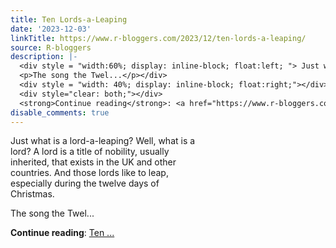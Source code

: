 ```yaml
---
title: Ten Lords-a-Leaping
date: '2023-12-03'
linkTitle: https://www.r-bloggers.com/2023/12/ten-lords-a-leaping/
source: R-bloggers
description: |-
  <div style = "width:60%; display: inline-block; float:left; "> Just what is a lord-a-leaping? Well, what is a lord? A lord is a title of nobility, usually inherited, that exists in the UK and other countries. And those lords like to leap, especially during the twelve days of Christmas. </p>
  <p>The song the Twel...</p></div>
  <div style = "width: 40%; display: inline-block; float:right;"></div>
  <div style="clear: both;"></div>
  <strong>Continue reading</strong>: <a href="https://www.r-bloggers.com/2023/12/ten-lords-a-leaping/">Ten ...
disable_comments: true
---
```

<div style = "width:60%; display: inline-block; float:left; "> Just what is a lord-a-leaping? Well, what is a lord? A lord is a title of nobility, usually inherited, that exists in the UK and other countries. And those lords like to leap, especially during the twelve days of Christmas. </p>
<p>The song the Twel...</p></div>
<div style = "width: 40%; display: inline-block; float:right;"></div>
<div style="clear: both;"></div>
<strong>Continue reading</strong>: <a href="https://www.r-bloggers.com/2023/12/ten-lords-a-leaping/">Ten ...